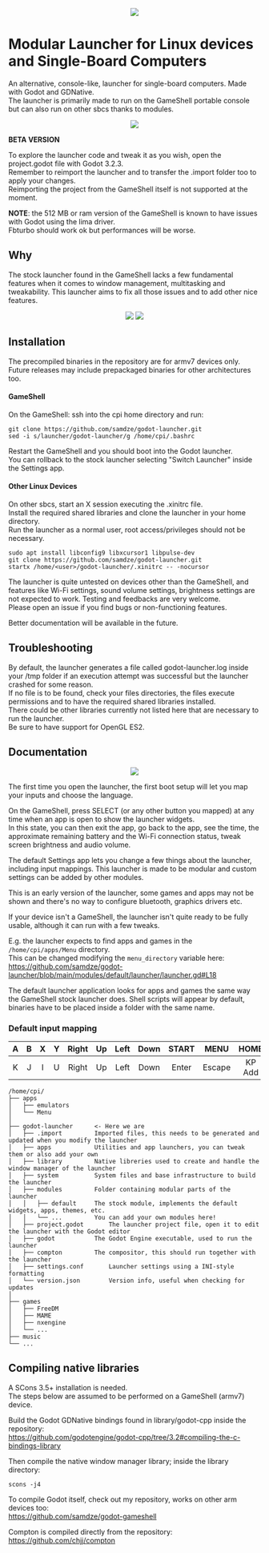 <p align="center">
	<img src="https://i.imgur.com/u8BYcwf.gif" />
</p>

# Modular Launcher for Linux devices and Single-Board Computers
An alternative, console-like, launcher for single-board computers. Made with Godot and GDNative.<br>
The launcher is primarily made to run on the GameShell portable console but can also run on other sbcs thanks to modules.<br>

<p align="center">
	<img src="https://i.imgur.com/BgUXz5O.gif" />
</p>

**BETA VERSION**

To explore the launcher code and tweak it as you wish, open the project.godot file with Godot 3.2.3.<br>
Remember to reimport the launcher and to transfer the .import folder too to apply your changes.<br>
Reimporting the project from the GameShell itself is not supported at the moment.

**NOTE**: the 512 MB or ram version of the GameShell is known to have issues with Godot using the lima driver.<br>
Fbturbo should work ok but performances will be worse.

## Why
The stock launcher found in the GameShell lacks a few fundamental features when it comes to window management, multitasking and tweakability.
This launcher aims to fix all those issues and to add other nice features.

<p align="center">
	<img src="https://i.imgur.com/WiazXsL.png" />
	<img src="https://i.imgur.com/g2naCtR.png" />
</p>

## Installation
The precompiled binaries in the repository are for armv7 devices only.
Future releases may include prepackaged binaries for other architectures too.

#### GameShell
On the GameShell: ssh into the cpi home directory and run:
```
git clone https://github.com/samdze/godot-launcher.git
sed -i s/launcher/godot-launcher/g /home/cpi/.bashrc
```
Restart the GameShell and you should boot into the Godot launcher.<br>
You can rollback to the stock launcher selecting "Switch Launcher" inside the Settings app.

#### Other Linux Devices
On other sbcs, start an X session executing the .xinitrc file.<br>
Install the required shared libraries and clone the launcher in your home directory.<br>
Run the launcher as a normal user, root access/privileges should not be necessary.
```
sudo apt install libconfig9 libxcursor1 libpulse-dev
git clone https://github.com/samdze/godot-launcher.git
startx /home/<user>/godot-launcher/.xinitrc -- -nocursor
```
The launcher is quite untested on devices other than the GameShell, and features like Wi-Fi settings, sound volume settings, brightness settings are not expected to work.
Testing and feedbacks are very welcome.<br>
Please open an issue if you find bugs or non-functioning features.

Better documentation will be available in the future.

## Troubleshooting
By default, the launcher generates a file called godot-launcher.log inside your /tmp folder if an execution attempt was successful but the launcher crashed for some reason.<br>
If no file is to be found, check your files directories, the files execute permissions and to have the required shared libraries installed.<br>
There could be other libraries currently not listed here that are necessary to run the launcher.<br>
Be sure to have support for OpenGL ES2.

## Documentation

<p align="center">
	<img src="https://i.imgur.com/Qw2MiJb.gif" />
</p>

The first time you open the launcher, the first boot setup will let you map your inputs and choose the language.

On the GameShell, press SELECT (or any other button you mapped) at any time when an app is open to show the launcher widgets.<br>
In this state, you can then exit the app, go back to the app, see the time, the approximate remaining battery and the Wi-Fi connection status, tweak screen brightness and audio volume.

The default Settings app lets you change a few things about the launcher, including input mappings.
This launcher is made to be modular and custom settings can be added by other modules.

This is an early version of the launcher, some games and apps may not be shown and there's no way to configure bluetooth, graphics drivers etc.

If your device isn't a GameShell, the launcher isn't quite ready to be fully usable, although it can run with a few tweaks.<br>

E.g. the launcher expects to find apps and games in the `/home/cpi/apps/Menu` directory.<br>
This can be changed modifying the `menu_directory` variable here:<br>
https://github.com/samdze/godot-launcher/blob/main/modules/default/launcher/launcher.gd#L18

The default launcher application looks for apps and games the same way the GameShell stock launcher does.
Shell scripts will appear by default, binaries have to be placed inside a folder with the same name.

### Default input mapping
|   A | B   | X   |   Y |Right| Up  | Left| Down|START| MENU| HOME|
| :-: | :-: | :-: | :-: | :-: | :-: | :-: | :-: | :-: | :-: | :-: |
| K | J | I | U | Right | Up | Left | Down | Enter | Escape | KP Add |

```
/home/cpi/
├── apps
│   ├── emulators
│   └── Menu
│
├── godot-launcher 		<- Here we are
│   ├── .import			Imported files, this needs to be generated and updated when you modify the launcher
│   ├── apps			Utilities and app launchers, you can tweak them or also add your own
│   ├── library			Native libreries used to create and handle the window manager of the launcher
│   ├── system			System files and base infrastructure to build the launcher
│   ├── modules			Folder containing modular parts of the launcher
│   │   ├── default		The stock module, implements the default widgets, apps, themes, etc.
│   │   └── ...			You can add your own modules here!
│   ├── project.godot		The launcher project file, open it to edit the launcher with the Godot editor
│   ├── godot			The Godot Engine executable, used to run the launcher
│   ├── compton			The compositor, this should run together with the launcher
│   ├── settings.conf		Launcher settings using a INI-style formatting
│   └── version.json		Version info, useful when checking for updates
│
├── games
│   ├── FreeDM
│   ├── MAME
│   ├── nxengine
│   └── ...
├── music
└── ...
```

## Compiling native libraries
A SCons 3.5+ installation is needed.<br>
The steps below are assumed to be performed on a GameShell (armv7) device.

Build the Godot GDNative bindings found in library/godot-cpp inside the repository:<br>
https://github.com/godotengine/godot-cpp/tree/3.2#compiling-the-c-bindings-library

Then compile the native window manager library; inside the library directory:
```
scons -j4
```

To compile Godot itself, check out my repository, works on other arm devices too:<br>
https://github.com/samdze/godot-gameshell

Compton is compiled directly from the repository:<br>
https://github.com/chjj/compton